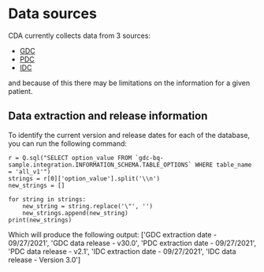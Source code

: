 # Data sources

CDA currently collects data from 3 sources:
- [GDC](https://portal.gdc.cancer.gov/)
- [PDC](https://pdc.cancer.gov/pdc/)
- [IDC](https://portal.imaging.datacommons.cancer.gov/)

and because of this there may be limitations on the information for a given patient.


## Data extraction and release information
To identify the current version and release dates for each of the database, you can run the following command:

```
r = Q.sql("SELECT option_value FROM `gdc-bq-sample.integration.INFORMATION_SCHEMA.TABLE_OPTIONS` WHERE table_name = 'all_v1'")
strings = r[0]['option_value'].split('\\n')
new_strings = []

for string in strings:
    new_string = string.replace('\"', '')
    new_strings.append(new_string)
print(new_strings)
```

Which will produce the following output:
['GDC extraction date - 09/27/2021', 'GDC data release - v30.0', 'PDC extraction date - 09/27/2021', 'PDC data release - v2.1', 'IDC extraction date - 09/27/2021', 'IDC data release - Version 3.0']
